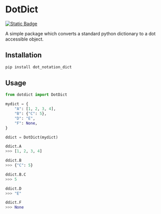 # DotDict

<a href="https://github.com/AidanInceer/DotDict">
    <img alt="Static Badge" src="https://img.shields.io/badge/version-0.2.0-blue">
</a>

A simple package which converts a standard python dictionary to a dot accessible object.

## Installation

``` bash
pip install dot_notation_dict
```

## Usage

``` python
from dotdict import DotDict

mydict = {
    "A": [1, 2, 3, 4],
    "B": {"C": 5},
    "D": "E",
    "F": None,
}

ddict = DotDict(mydict)

ddict.A
>>> [1, 2, 3, 4]

ddict.B
>>> {"C": 5}

ddict.B.C
>>> 5

ddict.D
>>> "E"

ddict.F
>>> None

```
